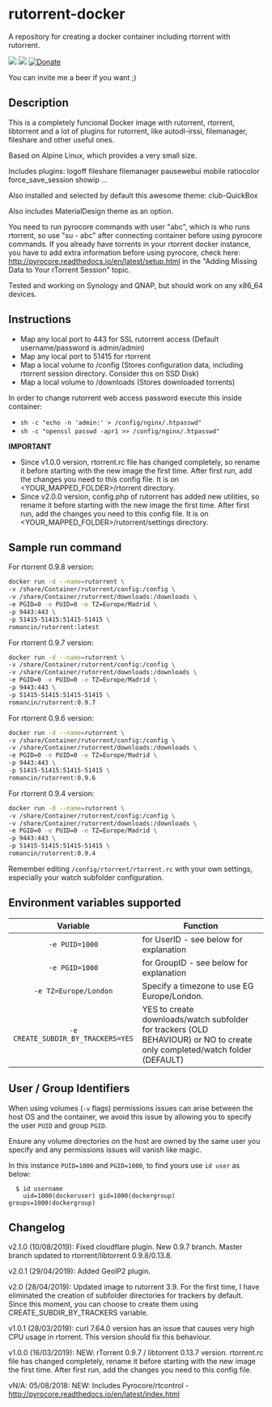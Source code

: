 # rutorrent-docker

A repository for creating a docker container including rtorrent with rutorrent.

[![](https://images.microbadger.com/badges/version/romancin/rutorrent.svg)](https://microbadger.com/images/romancin/rutorrent "Docker image version")
[![](https://images.microbadger.com/badges/image/romancin/rutorrent.svg)](https://microbadger.com/images/romancin/rutorrent "Docker image size")
[![Donate](https://img.shields.io/badge/Donate-PayPal-green.svg)](https://www.paypal.com/cgi-bin/webscr?cmd=_s-xclick&hosted_button_id=X2CT2SWQCP74U)

You can invite me a beer if you want ;) 

## Description

This is a completely funcional Docker image with rutorrent, rtorrent, libtorrent and a lot of plugins 
for rutorrent, like autodl-irssi, filemanager, fileshare and other useful ones.

Based on Alpine Linux, which provides a very small size. 

Includes plugins: logoff fileshare filemanager pausewebui mobile ratiocolor force_save_session showip ...

Also installed and selected by default this awesome theme: club-QuickBox

Also includes MaterialDesign theme as an option.

You need to run pyrocore commands with user "abc", which is who runs rtorrent, so use "su - abc" after connecting container before using pyrocore commands. If you already have torrents in your rtorrent docker instance, you have to add extra information before using pyrocore, check here: http://pyrocore.readthedocs.io/en/latest/setup.html in the "Adding Missing Data to Your rTorrent Session" topic.

Tested and working on Synology and QNAP, but should work on any x86_64 devices.

## Instructions

- Map any local port to 443 for SSL rutorrent access (Default username/password is admin/admin) 
- Map any local port to 51415 for rtorrent 
- Map a local volume to /config (Stores configuration data, including rtorrent session directory. Consider this on SSD Disk) 
- Map a local volume to /downloads (Stores downloaded torrents)

In order to change rutorrent web access password execute this inside container: 
- `sh -c "echo -n 'admin:' > /config/nginx/.htpasswd"`
- `sh -c "openssl passwd -apr1 >> /config/nginx/.htpasswd"`

**IMPORTANT** 
- Since v1.0.0 version, rtorrent.rc file has changed completely, so rename it before starting with the new image the first time. After first run, add the changes you need to this config file. It is on <YOUR_MAPPED_FOLDER>/rtorrent directory.
- Since v2.0.0 version, config.php of rutorrent has added new utilities, so rename it before starting with the new image the first time. After first run, add the changes you need to this config file. It is on <YOUR_MAPPED_FOLDER>/rutorrent/settings directory.

## Sample run command

For rtorrent 0.9.8 version:
 
 ```bash
docker run -d --name=rutorrent \
-v /share/Container/rutorrent/config:/config \
-v /share/Container/rutorrent/downloads:/downloads \
-e PGID=0 -e PUID=0 -e TZ=Europe/Madrid \
-p 9443:443 \
-p 51415-51415:51415-51415 \
romancin/rutorrent:latest
```

For rtorrent 0.9.7 version:

```bash
docker run -d --name=rutorrent \
-v /share/Container/rutorrent/config:/config \
-v /share/Container/rutorrent/downloads:/downloads \
-e PGID=0 -e PUID=0 -e TZ=Europe/Madrid \
-p 9443:443 \
-p 51415-51415:51415-51415 \
romancin/rutorrent:0.9.7
```

For rtorrent 0.9.6 version:

```bash
docker run -d --name=rutorrent \
-v /share/Container/rutorrent/config:/config \
-v /share/Container/rutorrent/downloads:/downloads \
-e PGID=0 -e PUID=0 -e TZ=Europe/Madrid \
-p 9443:443 \
-p 51415-51415:51415-51415 \
romancin/rutorrent:0.9.6
```

For rtorrent 0.9.4 version:

```bash
docker run -d --name=rutorrent \
-v /share/Container/rutorrent/config:/config \
-v /share/Container/rutorrent/downloads:/downloads \
-e PGID=0 -e PUID=0 -e TZ=Europe/Madrid \
-p 9443:443 \
-p 51415-51415:51415-51415 \
romancin/rutorrent:0.9.4
```

Remember editing `/config/rtorrent/rtorrent.rc` with your own settings, especially your watch subfolder configuration.

## Environment variables supported

| Variable | Function |
| :----: | --- |
| `-e PUID=1000` | for UserID - see below for explanation |
| `-e PGID=1000` | for GroupID - see below for explanation |
| `-e TZ=Europe/London` | Specify a timezone to use EG Europe/London. |
| `-e CREATE_SUBDIR_BY_TRACKERS=YES` | YES to create downloads/watch subfolder for trackers (OLD BEHAVIOUR) or NO to create only completed/watch folder (DEFAULT) |

## User / Group Identifiers

When using volumes (`-v` flags) permissions issues can arise between the host OS and the container, we avoid this issue by allowing you to specify the user `PUID` and group `PGID`.

Ensure any volume directories on the host are owned by the same user you specify and any permissions issues will vanish like magic.

In this instance `PUID=1000` and `PGID=1000`, to find yours use `id user` as below:

```
  $ id username
    uid=1000(dockeruser) gid=1000(dockergroup) groups=1000(dockergroup)
```

## Changelog
v2.1.0 (10/08/2019): Fixed cloudflare plugin. New 0.9.7 branch. Master branch updated to rtorrent/libtorrent 0.9.8/0.13.8.

v2.0.1 (29/04/2019): Added GeoIP2 plugin.

v2.0 (28/04/2019): Updated image to rutorrent 3.9. For the first time, I have eliminated the creation of subfolder directories for trackers by default. Since this moment, you can choose to create them using CREATE_SUBDIR_BY_TRACKERS variable. 

v1.0.1 (28/03/2019): curl 7.64.0 version has an issue that causes very high CPU usage in rtorrent. This version should fix this behaviour.

v1.0.0 (16/03/2019): NEW: rTorrent 0.9.7 / libtorrent 0.13.7 version. rtorrent.rc file has changed completely, rename it before starting with the new image the first time. After first run, add the changes you need to this config file.

vN/A: 05/08/2018: NEW: Includes Pyrocore/rtcontrol - http://pyrocore.readthedocs.io/en/latest/index.html